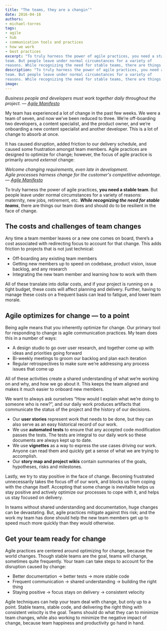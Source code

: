 ```yaml
---
title: "The teams, they are a changin’"
date: 2016-04-18
authors:
- michael-torres
tags:
- agile
- hub
- communication tools and practices
- how we work
- best practices
excerpt: "To truly harness the power of agile practices, you need a stable
team. But people leave under normal circumstances for a variety of
reasons. While recognizing the need for stable teams, there are things our team does and should do to be resilient in the face of change."
description: "To truly harness the power of agile practices, you need a stable
team. But people leave under normal circumstances for a variety of
reasons. While recognizing the need for stable teams, there are things our team does and should do to be resilient in the face of change."
image:
---
```


*Business people and developers must work together daily throughout the
project.*
*—* [*Agile Manifesto*](http://www.agilemanifesto.org/)

My team has experienced a lot of change in the past few weeks. We were a
team of seven, and now we’ve been reduced to three. We’re off-boarding
two developers, a content specialist, and the product owner, and we’re
onboarding a new content specialist and another developer. This is a lot
of change to absorb at once.

It has caused disruption, added friction to our delivery schedule, and
caused some frustration amongst team members. Agile practices are
designed to optimize for change; however, the focus of agile practice is
primarily around *external* change:

*Welcome changing requirements, even late in development.* <br/>
*Agile processes harness change for the customer's competitive
advantage.*
*—* [*Agile Manifesto*](http://www.agilemanifesto.org/)

To truly harness the power of agile practices, **you need a stable
team**. But people leave under normal circumstances for a variety of
reasons: maternity, new jobs, retirement, etc. ***While recognizing the
need for stable teams***, there are things our team does and should do
to be resilient in the face of change.

The costs and challenges of team changes
----------------------------------------

Any time a team member leaves or a new one comes on board, there’s a
cost associated with redirecting focus to account for that change. This
adds friction to projects that is not just technical:

-   Off-boarding any existing team members
-   Getting new members up to speed on codebase, product vision, issue backlog, and any research
-   Integrating the new team member and learning how to work with them

All of these translate into dollar costs, and if your project is running
on a tight budget, these costs will affect planning and delivery.
Further, having to manage these costs on a frequent basis can lead to
fatigue, and lower team morale.

Agile optimizes for change — to a point
---------------------------------------

Being agile means that you inherently optimize for change. Our primary
tool for responding to change is agile communication practices. My team
does this in a number of ways:

-   A design studio to go over user research, and together come up with ideas and priorities going forward
-   Bi-weekly meetings to groom our backlog and plan each iteration
-   Regular retrospectives to make sure we’re addressing any process issues that come up

All of these activities create a shared understanding of what we’re
working on and why, and how we go about it. This keeps the team aligned
and makes it much easier to onboard new members.

We want to always ask ourselves “How would I explain what we’re doing to
someone who is new?”, and our daily work produces artifacts that
communicate the status of the project and the history of our decisions.

-   Our **user stories** represent work that needs to be done, but they can also serve as an easy historical record of our work.
-   We use **automated tests** to ensure that any accepted code modification passes the tests. The tests are integral to our daily work so these documents are always kept up to date.
-   We use **vignettes** as a way to express the use cases driving our work. Anyone can read them and quickly get a sense of what we are trying to accomplish.
-   Our **story map and project wikis** contain summaries of the goals, hypotheses, risks and milestones.

Lastly, we try to stay positive in the face of change. Becoming
frustrated unnecessarily takes the focus off of our work, and blocks us
from coping with the change itself. Accepting that some change is
inevitable helps us stay positive and actively optimize our processes to
cope with it, and helps us stay focused on delivery.

In teams without shared understanding and documentation, huge changes
can be devastating. But, agile practices mitigate against this risk; and
the work my team has done should help the new team members get up to
speed much more quickly than they would otherwise.

Get your team ready for change
------------------------------

Agile practices are centered around optimizing for change, because the
world changes. Though stable teams are the goal, teams will change,
sometimes quite frequently. Your team can take steps to account for the
disruption caused by change:

-   Better documentation → better tests → more stable code
-   Frequent communication → shared understanding → building the right thing
-   Staying positive → focus stays on delivery → consistent velocity

Agile techniques can help your team deal with change, but only up to a
point. Stable teams, stable code, and delivering the right thing with
consistent velocity is the goal. Teams should do what they can to
minimize team changes, while also working to minimize the negative
impact of change, because team happiness and productivity go hand in
hand.
